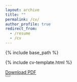 ```yaml
---
layout: archive
title: ""
permalink: /cv/
author_profile: true
redirect_from:
  - /resume
  - /cv
---
```


{% include base_path %}

<!-- Load required CSS -->
<!-- <link rel="stylesheet" href="{{ base_path }}/assets/css/cv-style.css"> -->
<!-- <link rel="stylesheet" href="https://cdnjs.cloudflare.com/ajax/libs/font-awesome/5.15.4/css/all.min.css"> -->

<!-- CV Content -->
{% include cv-template.html %}

<!-- Download Link -->
<div class="cv-download-links">
  <a href="{{ base_path }}/files/cv.pdf" class="btn btn--primary">Download PDF</a>
</div>

<!-- Print Button -->
<button onclick="window.print()" class="print-button" title="Print CV">
  <i class="fas fa-print"></i>
</button>

<script>
  document.addEventListener('DOMContentLoaded', function() {
    // Make sure all CV sections are visible
    document.querySelectorAll('.cv-hide-in-resume').forEach(function(el) {
      el.style.display = 'block';
    });
    
    // Remove any condensed styling
    document.querySelectorAll('.cv-resume-condensed').forEach(function(el) {
      el.classList.remove('condensed');
    });
    
    // Print optimization
    window.onbeforeprint = function() {
      // Add any pre-print optimizations here
      document.body.classList.add('printing');
      
      // Ensure proper page breaks
      const sections = document.querySelectorAll('.cv-section');
      sections.forEach(function(section) {
        if (section.offsetTop > window.innerHeight * 0.75) {
          section.style.pageBreakBefore = 'always';
        }
      });
    };
    
    window.onafterprint = function() {
      // Reset any changes after printing
      document.body.classList.remove('printing');
      
      // Reset page break styles
      document.querySelectorAll('.cv-section').forEach(function(section) {
        section.style.pageBreakBefore = '';
      });
    };
    
    // Handle window resize for responsive layout
    window.addEventListener('resize', function() {
      // Add any responsive adjustments here
      if (window.innerWidth < 768) {
        // Mobile adjustments
        document.querySelectorAll('.cv-projects, .cv-skills, .cv-research').forEach(function(grid) {
          grid.style.gridTemplateColumns = '1fr';
        });
      } else {
        // Desktop adjustments
        document.querySelectorAll('.cv-projects, .cv-research').forEach(function(grid) {
          grid.style.gridTemplateColumns = 'repeat(2, 1fr)';
        });
        
        document.querySelectorAll('.cv-skills').forEach(function(grid) {
          grid.style.gridTemplateColumns = 'repeat(auto-fill, minmax(250px, 1fr))';
        });
      }
    });
    
    // Trigger resize event initially
    window.dispatchEvent(new Event('resize'));
  });
</script>
